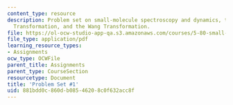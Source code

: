 ```yaml
---
content_type: resource
description: Problem set on small-molecule spectroscopy and dynamics, the Van Vleck
  Transformation, and the Wang Transformation.
file: https://ol-ocw-studio-app-qa.s3.amazonaws.com/courses/5-80-small-molecule-spectroscopy-and-dynamics-fall-2008/881bdd0c860db08546208c0f632acc8f_ps1_1982.pdf
file_type: application/pdf
learning_resource_types:
- Assignments
ocw_type: OCWFile
parent_title: Assignments
parent_type: CourseSection
resourcetype: Document
title: 'Problem Set #1'
uid: 881bdd0c-860d-b085-4620-8c0f632acc8f
---
```

